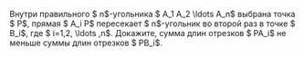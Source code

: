 Внутри правильного $ n$-угольника $ A_1 A_2  \ldots A_n$ выбрана точка $ P$, прямая $ A_i P$ пересекает $ n$-угольник во второй раз в точке $ B_i$, где $ i=1,2, \ldots ,n$. Докажите, сумма длин отрезков $ PA_i$ не меньше суммы длин отрезков $ PB_i$.